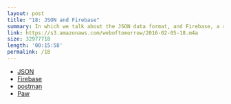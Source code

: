 ```yaml
---
layout: post
title: "18: JSON and Firebase"
summary: In which we talk about the JSON data format, and Firebase, a real-time, NoSQL database.
link: https://s3.amazonaws.com/weboftomorrow/2016-02-05-18.m4a
size: 32977718
length: '00:15:58'
permalink: /18
---
```


- [JSON](http://json.org/)
- [Firebase](https://www.firebase.com/)
- [postman](http://www.getpostman.com/)
- [Paw](https://luckymarmot.com/paw)
